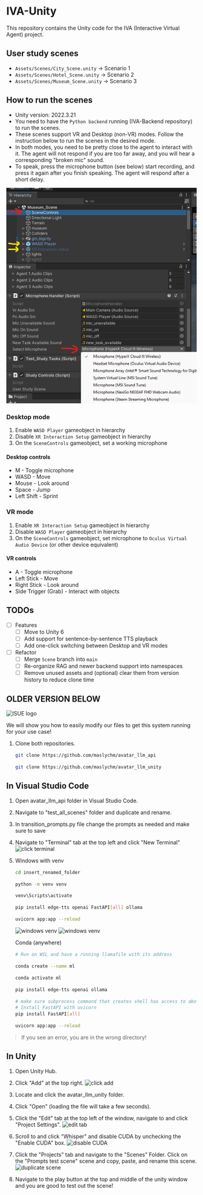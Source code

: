 # IVA-Unity

This repository contains the Unity code for the IVA (Interactive Virtual Agent) project.

## User study scenes

* `Assets/Scenes/City_Scene.unity` -> Scenario 1
* `Assets/Scenes/Hotel_Scene.unity` -> Scenario 2
* `Assets/Scenes/Museum_Scene.unity` -> Scenario 3

## How to run the scenes

* Unity version: 2022.3.21
* You need to have the `Python backend` running (IVA-Backend repository) to run the scenes.
* These scenes support VR and Desktop (non-VR) modes. Follow the instruction below to run the scenes in the desired mode.
* In both modes, you need to be pretty close to the agent to interact with it. The agent will not respond if you are too far away, and you will hear a corresponding "broken mic" sound.
* To speak, press the microphone button (see below) start recording, and press it again after you finish speaking. The agent will respond after a short delay.

![setup](setup.png)

### Desktop mode

1. Enable `WASD Player` gameobject in hierarchy
2. Disable `XR Interaction Setup` gameobject in hierarchy
3. On the `SceneControls` gameobject, set a working microphone

#### Desktop controls

* M - Toggle microphone
* WASD - Move
* Mouse - Look around
* Space - Jump
* Left Shift - Sprint

### VR mode

1. Enable `XR Interaction Setup` gameobject in hierarchy
2. Disable `WASD Player` gameobject in hierarchy
3. On the `SceneControls` gameobject, set microphone to `Oculus Virtual Audio Device` (or other device equivalent)

#### VR controls

* A - Toggle microphone
* Left Stick - Move
* Right Stick - Look around
* Side Trigger (Grab) - Interact with objects

## TODOs

- [ ] Features
  - [ ] Move to Unity 6
  - [ ] Add support for sentence-by-sentence TTS playback
  - [ ] Add one-click switching between Desktop and VR modes

- [ ] Refactor
  - [ ] Merge `Scene` branch into `main`
  - [ ] Re-organize RAG and newer backend support into namespaces
  - [ ] Remove unused assets and (optional) clear them from version history to reduce clone time

## OLDER VERSION BELOW

![ISUE logo](https://avatars.githubusercontent.com/u/10524889?s=200&v=4)

We will show you how to easily modify our files to get this system running for your use case!

1. Clone both repositories.

    ```sh
    git clone https://github.com/maslychm/avatar_llm_api
    ```

    ```sh
    git clone https://github.com/maslychm/avatar_llm_unity
    ```

## In Visual Studio Code

1. Open avatar_llm_api folder in Visual Studio Code.
2. Navigate to "test_all_scenes" folder and duplicate and rename.
3. In transition_prompts.py file change the prompts as needed and make sure to save
4. Navigate to "Terminal" tab at the top left and click "New Terminal"
   ![click terminal](README_images/terminal.png)
5. Windows with venv

    ```sh
    cd insert_renamed_folder
    ```

    ```sh
    python -m venv venv
    ```

    ```sh
    venv\Scripts\activate
    ```

    ```sh
    pip install edge-tts openai FastAPI[all] ollama
    ```

    ```sh
    uvicorn app:app --reload
    ```

    ![windows venv](README_images/windows_venv.png)
    ![windows venv](README_images/windows_venv_2.png)

   Conda (anywhere)

    ```sh
    # Run on WSL and have a running llamafile with its address
    ```

    ```sh
    conda create --name ml
    ```

    ```sh
    conda activate ml
    ```

    ```sh
    pip install edge-tts openai ollama
    ```

    ```sh
    # make sure subprocess command that creates shell has access to above-installed packages
    # Install FastAPI with uvicorn
    pip install FastAPI[all] 
    ```

    ```sh
    uvicorn app:app --reload
    ```

> If you see an error, you are in the wrong directory!
>
## In Unity

1. Open Unity Hub.
2. Click "Add" at the top right.
   ![click add](README_images/add_file.png)
3. Locate and click the avatar_llm_unity folder.
4. Click "Open" (loading the file will take a few seconds).
5. Click the "Edit" tab at the top left of the window, navigate to and click "Project Settings".
    ![edit tab](README_images/click_project_settings.png)
6. Scroll to and click "Whisper" and disable CUDA by unchecking the "Enable CUDA" box.
    ![disable CUDA](README_images/disable_CUDA.png)
7. Click the "Projects" tab and navigate to the "Scenes" Folder. Click on the "Prompts test scene" scene and copy, paste, and rename this scene.
    ![duplicate scene](README_images/duplicate_scene.png)

8. Navigate to the play button at the top and middle of the unity window and you are good to test out the scene!
